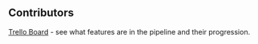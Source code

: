 ## Contributors
[Trello Board](https://trello.com/b/1dFWkADP/naf-immersive-conversational-platform) - see what features are in the pipeline and their progression.